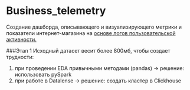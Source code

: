 # Business_telemetry
Создание дашборда, описывающего и визуализирующего метрики и показатели интернет-магазина на [основе логов пользовательской активности.](https://storage.yandexcloud.net/bigdata-intensive-2023/dataset_telemetry.csv)

###Этап 1 
Исходный датасет весит более 800мб, чтобы создает трудности:
1) при проведении EDA привычными методами (pandas) -> решение: использовать pySpark
2) при работе в Datalense -> решение: создать кластер в Clickhouse
